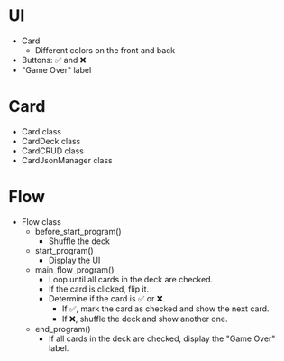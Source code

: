 # UI 
- Card
  - Different colors on the front and back  
- Buttons: ✅ and ❌
- "Game Over" label

# Card
- Card class
- CardDeck class
- CardCRUD class
- CardJsonManager class

# Flow
- Flow class
  - before_start_program()
    - Shuffle the deck
  - start_program()
    - Display the UI
  - main_flow_program()
    - Loop until all cards in the deck are checked.
    - If the card is clicked, flip it.
    - Determine if the card is ✅ or ❌.
      - If ✅, mark the card as checked and show the next card.
      - If ❌, shuffle the deck and show another one.
  - end_program()
    - If all cards in the deck are checked, display the "Game Over" label.